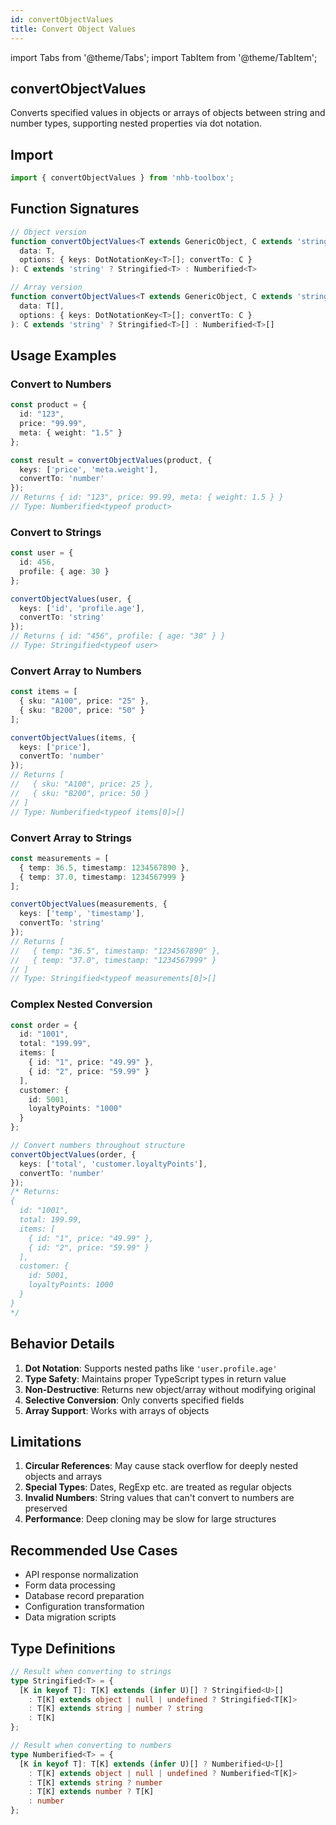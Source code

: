 ```yaml
---
id: convertObjectValues
title: Convert Object Values
---
```


import Tabs from '@theme/Tabs';
import TabItem from '@theme/TabItem';

## convertObjectValues

Converts specified values in objects or arrays of objects between string and number types, supporting nested properties via dot notation.

## Import

```typescript
import { convertObjectValues } from 'nhb-toolbox';
```

## Function Signatures

```typescript
// Object version
function convertObjectValues<T extends GenericObject, C extends 'string' | 'number'>(
  data: T,
  options: { keys: DotNotationKey<T>[]; convertTo: C }
): C extends 'string' ? Stringified<T> : Numberified<T>

// Array version
function convertObjectValues<T extends GenericObject, C extends 'string' | 'number'>(
  data: T[],
  options: { keys: DotNotationKey<T>[]; convertTo: C }
): C extends 'string' ? Stringified<T>[] : Numberified<T>[]
```

## Usage Examples

<Tabs>
<TabItem value="object" label="Object Conversion" default>

### Convert to Numbers

```typescript
const product = {
  id: "123",
  price: "99.99",
  meta: { weight: "1.5" }
};

const result = convertObjectValues(product, {
  keys: ['price', 'meta.weight'],
  convertTo: 'number'
});
// Returns { id: "123", price: 99.99, meta: { weight: 1.5 } }
// Type: Numberified<typeof product>
```

### Convert to Strings

```typescript
const user = {
  id: 456,
  profile: { age: 30 }
};

convertObjectValues(user, {
  keys: ['id', 'profile.age'],
  convertTo: 'string'
});
// Returns { id: "456", profile: { age: "30" } }
// Type: Stringified<typeof user>
```

</TabItem>
<TabItem value="array" label="Array Conversion">

### Convert Array to Numbers

```typescript
const items = [
  { sku: "A100", price: "25" },
  { sku: "B200", price: "50" }
];

convertObjectValues(items, {
  keys: ['price'],
  convertTo: 'number'
});
// Returns [
//   { sku: "A100", price: 25 },
//   { sku: "B200", price: 50 }
// ]
// Type: Numberified<typeof items[0]>[]
```

### Convert Array to Strings

```typescript
const measurements = [
  { temp: 36.5, timestamp: 1234567890 },
  { temp: 37.0, timestamp: 1234567999 }
];

convertObjectValues(measurements, {
  keys: ['temp', 'timestamp'],
  convertTo: 'string'
});
// Returns [
//   { temp: "36.5", timestamp: "1234567890" },
//   { temp: "37.0", timestamp: "1234567999" }
// ]
// Type: Stringified<typeof measurements[0]>[]
```

</TabItem>
<TabItem value="nested" label="Nested Objects">

### Complex Nested Conversion

```typescript
const order = {
  id: "1001",
  total: "199.99",
  items: [
    { id: "1", price: "49.99" },
    { id: "2", price: "59.99" }
  ],
  customer: {
    id: 5001,
    loyaltyPoints: "1000"
  }
};

// Convert numbers throughout structure
convertObjectValues(order, {
  keys: ['total', 'customer.loyaltyPoints'],
  convertTo: 'number'
});
/* Returns:
{
  id: "1001",
  total: 199.99,
  items: [
    { id: "1", price: "49.99" },
    { id: "2", price: "59.99" }
  ],
  customer: {
    id: 5001,
    loyaltyPoints: 1000
  }
}
*/
```

</TabItem>
</Tabs>

## Behavior Details

1. **Dot Notation**: Supports nested paths like `'user.profile.age'`
2. **Type Safety**: Maintains proper TypeScript types in return value
3. **Non-Destructive**: Returns new object/array without modifying original
4. **Selective Conversion**: Only converts specified fields
5. **Array Support**: Works with arrays of objects

## Limitations

1. **Circular References**: May cause stack overflow for deeply nested objects and arrays
2. **Special Types**: Dates, RegExp etc. are treated as regular objects
3. **Invalid Numbers**: String values that can't convert to numbers are preserved
4. **Performance**: Deep cloning may be slow for large structures

## Recommended Use Cases

- API response normalization
- Form data processing
- Database record preparation
- Configuration transformation
- Data migration scripts

## Type Definitions

```typescript
// Result when converting to strings
type Stringified<T> = {
  [K in keyof T]: T[K] extends (infer U)[] ? Stringified<U>[]
    : T[K] extends object | null | undefined ? Stringified<T[K]>
    : T[K] extends string | number ? string
    : T[K]
};

// Result when converting to numbers
type Numberified<T> = {
  [K in keyof T]: T[K] extends (infer U)[] ? Numberified<U>[]
    : T[K] extends object | null | undefined ? Numberified<T[K]>
    : T[K] extends string ? number
    : T[K] extends number ? T[K]
    : number
};
```
